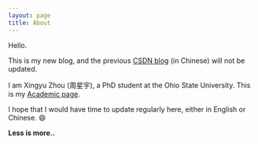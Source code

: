 ```yaml
---
layout: page
title: About
---
```


Hello.

This is my new blog, and the previous [CSDN blog](http://blog.csdn.net/mike190267481) (in Chinese) will not be updated.

I am Xingyu Zhou (周星宇), a PhD student at the Ohio State University. This is my [Academic page](http://xingyuzhou.org).

I hope that I would have time to update regularly here, either in English or Chinese. :smile:


**Less is more..**

